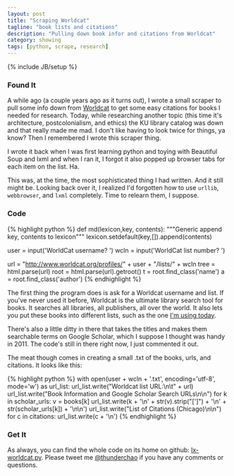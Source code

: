 ```yaml
---
layout: post
title: "Scraping Worldcat"
tagline: "book lists and citations"
description: "Pulling down book infor and citations from Worldcat"
category: showing
tags: [python, scrape, research]
---
```

{% include JB/setup %}

### Found It

A while ago (a couple years ago as it turns out), I wrote a small scraper 
to pull some info down from [Worldcat](http://worldcat.org) to get some easy
citations for books I needed for research. Today, while researching another
topic (this time it's architecture, postcolonialism, and ethics) the KU library
catalog was down and that really made me mad. I don't like having to look 
twice for things, ya know? Then I remembered I wrote this scraper thing.

I wrote it back when I was first learning python and toying with Beautiful 
Soup and lxml and when I ran it, I forgot it also popped up browser tabs 
for each item on the list. Ha.

This was, at the time, the most sophisticated thing I had written. And it
still might be. Looking back over it, I realized I'd forgotten how to use
`urllib`, `webbrowser`, and `lxml` completely. Time to relearn them, I suppose.

### Code

{% highlight python %}
def md(lexicon,key, contents):
    """Generic append key, contents to lexicon"""
    lexicon.setdefault(key,[]).append(contents)

user = input('WorldCat username? ')
wcln = input('WorldCat list number? ')

url = "http://www.worldcat.org/profiles/" + user + "/lists/" + wcln
tree = html.parse(url)
root = html.parse(url).getroot()
t = root.find_class('name')
a = root.find_class('author')
{% endhighlight %}

The first thing the program does is ask for a Worldcat username and list. 
If you've never used it before, Worldcat is the ultimate library search tool 
for books. It searches all libraries, all publishers, all over the world.
It also lets you put these books into different lists, such as the one
[I'm using today](https://www.worldcat.org/profiles/nathanielray/lists/3103354).

There's also a little ditty in there that takes the titles and makes them
searchable terms on Google Scholar, which I suppose I thought was handy in
2011. The code's still in there right now, I just commented it out.

The meat though comes in creating a small .txt of the books, urls, and 
citations. It looks like this:

{% highlight python %}
with open(user + wcln + '.txt', encoding='utf-8', mode='w') as url_list:
    url_list.write("Worldcat list URL:\n\t" + url)
    url_list.write("Book Information and Google Scholar Search URLs\n\n")
    for k in scholar_urls:
        v = books[k]
        url_list.write(k + '\n' + str(v).strip("[']") + '\n' +
                       str(scholar_urls[k]) + '\n\n')
    url_list.write("List of Citations (Chicago)\n\n")
    for c in citations:
        url_list.write(c + '\n')
{% endhighlight %}

### Get It

As always, you can find the whole code on its home on github: 
[lx-worldcat.py](https://github.com/thunderchao/various/blob/master/lx-worldcat.py). 
Please tweet me [@thunderchao](https://twitter.com/intent/tweet?screen_name=thunderchao) 
if you have any comments or questions.
